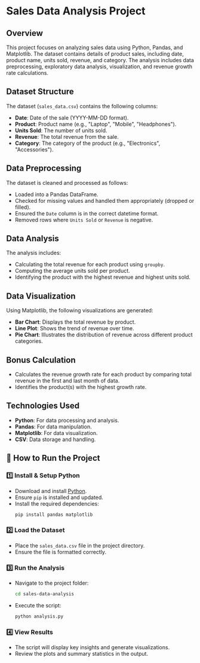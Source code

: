 # Sales Data Analysis Project

## Overview
This project focuses on analyzing sales data using Python, Pandas, and Matplotlib. The dataset contains details of product sales, including date, product name, units sold, revenue, and category. The analysis includes data preprocessing, exploratory data analysis, visualization, and revenue growth rate calculations.

## Dataset Structure
The dataset (`sales_data.csv`) contains the following columns:
- **Date**: Date of the sale (YYYY-MM-DD format).
- **Product**: Product name (e.g., "Laptop", "Mobile", "Headphones").
- **Units Sold**: The number of units sold.
- **Revenue**: The total revenue from the sale.
- **Category**: The category of the product (e.g., "Electronics", "Accessories").

## Data Preprocessing
The dataset is cleaned and processed as follows:
- Loaded into a Pandas DataFrame.
- Checked for missing values and handled them appropriately (dropped or filled).
- Ensured the `Date` column is in the correct datetime format.
- Removed rows where `Units Sold` or `Revenue` is negative.

## Data Analysis
The analysis includes:
- Calculating the total revenue for each product using `groupby`.
- Computing the average units sold per product.
- Identifying the product with the highest revenue and highest units sold.

## Data Visualization
Using Matplotlib, the following visualizations are generated:
- **Bar Chart**: Displays the total revenue by product.
- **Line Plot**: Shows the trend of revenue over time.
- **Pie Chart**: Illustrates the distribution of revenue across different product categories.

## Bonus Calculation
- Calculates the revenue growth rate for each product by comparing total revenue in the first and last month of data.
- Identifies the product(s) with the highest growth rate.

## Technologies Used
- **Python**: For data processing and analysis.
- **Pandas**: For data manipulation.
- **Matplotlib**: For data visualization.
- **CSV**: Data storage and handling.

## 🚀 How to Run the Project

### 1️⃣ Install & Setup Python
- Download and install [Python](https://www.python.org/downloads/).
- Ensure `pip` is installed and updated.
- Install the required dependencies:
  ```sh
  pip install pandas matplotlib
  ```

### 2️⃣ Load the Dataset
- Place the `sales_data.csv` file in the project directory.
- Ensure the file is formatted correctly.

### 3️⃣ Run the Analysis
- Navigate to the project folder:
  ```sh
  cd sales-data-analysis
  ```
- Execute the script:
  ```sh
  python analysis.py
  ```

### 4️⃣ View Results
- The script will display key insights and generate visualizations.
- Review the plots and summary statistics in the output.
